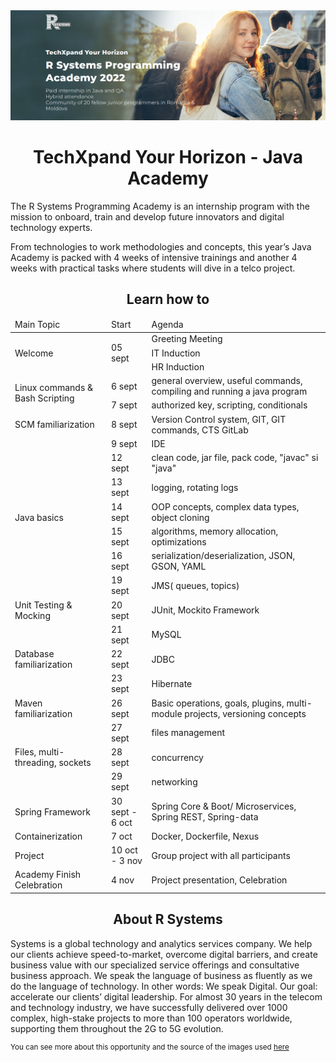 <div align="center">
  <img width="1188" alt="TechXpand Your Horizon  banner" src="https://github.com/DenisaXXIV/Scholarships-Internships/blob/master/R%20Systems/util/banner.png">
  
  <h1>TechXpand Your Horizon - Java Academy</h1>
</div>
  
The R Systems Programming Academy is an internship program with the mission to onboard, train and develop future innovators and digital technology experts.

From technologies to work methodologies and concepts, this year’s Java Academy is packed with 4 weeks of intensive trainings and another 4 weeks with practical tasks where students will dive in a telco project.

<div align="center">
<h2>Learn how to</h2>
</div>

<table>
  <thead>
    <tr>
      <td>Main Topic</td>
      <td>Start</td>
      <td>Agenda</td>
    </tr>
  </thead>
  <tbody>
    <!--___________________________________________  WELCOME _______________________________________________________-->
    <tr>
      <td rowspan=3>Welcome</td>
      <td rowspan=3>05 sept</td>
      <td>Greeting Meeting</td>
    </tr>
    <tr>
      <td>IT Induction</td>
    </tr>
    <tr>
      <td>HR Induction</td>
    </tr>
    <!--___________________________________________ LINUX _______________________________________________________-->
    <tr>
      <td rowspan=2>Linux commands & Bash Scripting</td>
      <td>6 sept</td>
      <td>general overview, useful commands, compiling and running a java program</td>
    </tr>
    <tr>
      <td>7 sept</td>
      <td>authorized key, scripting, conditionals</td>
    </tr>
    <!--___________________________________________ GIT _______________________________________________________-->
    <tr>
      <td>SCM familiarization</td>
      <td>8 sept</td>
      <td>Version Control system, GIT, GIT commands, CTS GitLab</td>
    </tr>
    <!--___________________________________________ BASICS _______________________________________________________-->
    <tr>
      <td rowspan=7>Java basics</td>
      <td> 9 sept</td>
      <td>IDE </td>
    </tr>
    <tr>
      <td>12 sept</td>
      <td>clean code, jar file, pack code, "javac" si "java"</td>
    </tr>
    <tr>
      <td>13 sept</td>
      <td>logging, rotating logs</td>
    </tr>
    <tr>
      <td>14 sept</td>
      <td>OOP concepts, complex data types, object cloning</td>
    </tr>
    <tr>
      <td>15 sept</td>
      <td>algorithms, memory allocation, optimizations</td>
    </tr>
    <tr>
      <td>16 sept</td>
      <td>serialization/deserialization, JSON, GSON, YAML</td>
    </tr>
    <tr>
      <td>19 sept</td>
      <td>JMS( queues, topics)</td>
    </tr>
    <!--___________________________________________ UNIT TESTING _______________________________________________________-->
    <tr>
      <td>Unit Testing & Mocking</td>
      <td>20 sept</td>
      <td>JUnit, Mockito Framework</td>
    </tr>
    <!--___________________________________________ MySQL _______________________________________________________-->
    <tr>
      <td rowspan=3>Database familiarization</td>
      <td>21 sept</td>
      <td>MySQL</td>
    </tr>
    <tr>
      <td>22 sept</td>
      <td>JDBC</td>
    </tr>
    <tr>
      <td>23 sept</td>
      <td>Hibernate</td>
    </tr>
    <!--___________________________________________ MAVEN _______________________________________________________-->
    <tr>
      <td>Maven familiarization</td>
      <td>26 sept</td>
      <td>Basic operations, goals, plugins, multi-module projects, versioning concepts</td>
    </tr>
    <!--___________________________________________ MULTI-THREADING & SOCKETS _______________________________________________________-->
    <tr>
      <td rowspan=3>Files, multi-threading, sockets</td>
      <td>27 sept</td>
      <td>files management</td>
    </tr>
    <tr>
      <td>28 sept</td>
      <td>concurrency</td>
    </tr>
    <tr>
      <td>29 sept</td>
      <td>networking</td>
    </tr>
    <!--___________________________________________ SPRING _______________________________________________________-->
    <tr>
      <td>Spring Framework</td>
      <td>30 sept - 6 oct </td>
      <td>Spring Core & Boot/ Microservices, Spring REST, Spring-data</td>
    </tr>
    <!--___________________________________________ DOCKER _______________________________________________________-->
    <tr>
      <td>Containerization</td>
      <td>7 oct</td>
      <td>Docker, Dockerfile, Nexus</td>
    </tr>
    <!--___________________________________________ PROJECT _______________________________________________________-->
    <tr>
      <td>Project</td>
      <td>10 oct - 3 nov</td>
      <td>Group project with all participants</td>
    </tr>
    <!--___________________________________________ FINAL _______________________________________________________-->
    <tr>
      <td>Academy Finish Celebration</td>
      <td>4 nov</td>
      <td>Project presentation, Celebration</td>
    </tr>
  </tbody>
<table>

<div align="center">
<h2>About R Systems</h2>
</div>

Systems is a global technology and analytics services company. We help our clients achieve speed-to-market, overcome digital barriers, and create business value with our specialized service offerings and consultative business approach.
We speak the language of business as fluently as we do the language of technology. In other words: We speak Digital. Our goal: accelerate our clients’ digital leadership.
For almost 30 years in the telecom and technology industry, we have successfully delivered over 1000 complex, high-stake projects to more than 100 operators worldwide, supporting them throughout the 2G to 5G evolution.


<sup>You can see more about this opportunity and the source of the images used [here](https://eu.rsystems.com/)</sup>
